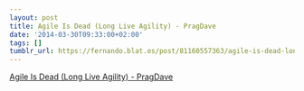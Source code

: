 ```yaml
---
layout: post
title: Agile Is Dead (Long Live Agility) - PragDave
date: '2014-03-30T09:33:00+02:00'
tags: []
tumblr_url: https://fernando.blat.es/post/81160557363/agile-is-dead-long-live-agility-pragdave
---
```

[Agile Is Dead (Long Live Agility) - PragDave](http://pragdave.me/blog/2014/03/04/time-to-kill-agile)  
